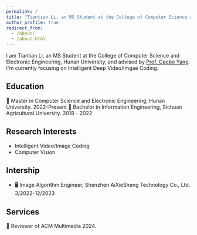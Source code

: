 ```yaml
---
permalink: /
title: "Tiantian Li, an MS Student at the College of Computer Science and Electronic Engineering, Hunan University"
author_profile: true
redirect_from: 
  - /about/
  - /about.html
---
```


I am Tiantian Li, an MS Student at the College of Computer Science and Electronic Engineering, Hunan University, and advised by [Prof. Gaobo Yang](https://dblp.org/pid/57/5520.html).   
I'm currently focusing on Intelligent Deep Video/Imgae Coding. 

## Education
🏫 Master in Computer Science and Electronic Engineering, Hunan University. 2022-Present 
🏫 Bachelor in Information Engineering, Sichuan Agricultural University. 2018 - 2022
## Research Interests
- Intelligent Video/Image Coding
- Computer Vision
## Intership
- 🖥️ Image Algorithm Engineer, Shenzhen AiXieSheng Technology Co., Ltd. 3/2022-12/2023
## Services
📃 Reviewer of ACM Multimedia 2024.
